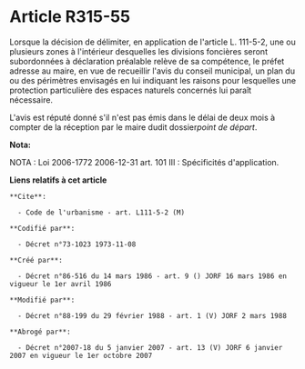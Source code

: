 # Article R315-55

Lorsque la décision de délimiter, en application de l'article L. 111-5-2, une ou plusieurs zones à l'intérieur desquelles les
divisions foncières seront subordonnées à déclaration préalable relève de sa compétence, le préfet adresse au maire, en vue
de recueillir l'avis du conseil municipal, un plan du ou des périmètres envisagés en lui indiquant les raisons pour
lesquelles une protection particulière des espaces naturels concernés lui paraît nécessaire.

L'avis est réputé donné s'il n'est pas émis dans le délai de deux mois à compter de la réception par le maire dudit
dossier*point de départ*.

**Nota:**

NOTA : Loi 2006-1772 2006-12-31 art. 101 III : Spécificités d'application.

**Liens relatifs à cet article**

	**Cite**:

	  - Code de l'urbanisme - art. L111-5-2 (M)

	**Codifié par**:

	  - Décret n°73-1023 1973-11-08

	**Créé par**:

	  - Décret n°86-516 du 14 mars 1986 - art. 9 () JORF 16 mars 1986 en vigueur le 1er avril 1986

	**Modifié par**:

	  - Décret n°88-199 du 29 février 1988 - art. 1 (V) JORF 2 mars 1988

	**Abrogé par**:

	  - Décret n°2007-18 du 5 janvier 2007 - art. 13 (V) JORF 6 janvier 2007 en vigueur le 1er octobre 2007
